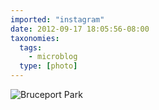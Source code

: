 ```yaml
---
imported: "instagram"
date: 2012-09-17 18:05:56-08:00
taxonomies:
  tags:
    - microblog
  type: [photo]
---
```

![Bruceport Park](/media/images/photos/2012/09/45c6c555ff1de68e5934d421112bd70f.jpg)

